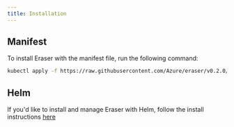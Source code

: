 ```yaml
---
title: Installation
---
```


## Manifest

To install Eraser with the manifest file, run the following command:

```bash
kubectl apply -f https://raw.githubusercontent.com/Azure/eraser/v0.2.0/deploy/eraser.yaml
```

## Helm

If you'd like to install and manage Eraser with Helm, follow the install instructions [here](https://github.com/Azure/eraser/blob/main/charts/eraser/README.md)
